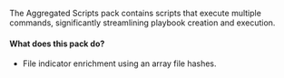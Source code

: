 The Aggregated Scripts pack contains scripts that execute multiple commands, significantly streamlining playbook creation and execution.


#### What does this pack do?

- File indicator enrichment using an array file hashes.

